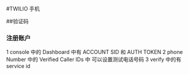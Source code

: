 #TWILIO 手机

##验证码

### 注册账户
1 console 中的 Dashboard 中有 ACCOUNT SID 和 AUTH TOKEN
2 phone Number 中的 Verified Caller IDs 中 可以设置测试电话号码
3 verify 中的有 service id